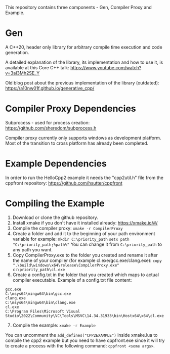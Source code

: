 This repository contains three components - Gen, Compiler Proxy and Example.

# Gen
A C++20, header only library for arbitrary compile time execution and code generation.

A detailed explanation of the library, its implementation and how to use it, is available at this Core C++ talk:
https://www.youtube.com/watch?v=3aI3Mh2SE_Y

Old blog post about the previous implementation of the library (outdated):
https://a10nw01f.github.io/generative_cpp/

# Compiler Proxy Dependencies
Subprocess - used for process creation: https://github.com/sheredom/subprocess.h

Compiler proxy currently only supports windows as development platform. 
Most of the transition to cross platform has already been completed. 

# Example Dependencies
In order to run the HelloCpp2 example it needs the "cpp2util.h" file from the cppfront repository: https://github.com/hsutter/cppfront

# Compiling the Example
1. Download or clone the github repository.
2. Install xmake if you don't have it installed already: https://xmake.io/#/
3. Compile the compiler proxy: `xmake -r CompilerProxy`
4. Create a folder and add it to the beginning of your path environment variable for example:
`mkdir C:\priority_path`
`setx path "C:\priority_path;%path%"`
You can change it from `C:\priority_path` to any path you want.
5. Copy CompilerProxy.exe to the folder you created and rename it after the name of your compiler (for example cl.exe/gcc.exe/clang.exe): `copy ".\build\windows\x64\release\CompilerProxy.exe" c:\priority_path\cl.exe`
6. Create a config.txt in the folder that you created which maps to actual compiler executable.
Example of a config.txt file content:
```
gcc.exe
C:\msys64\mingw64\bin\gcc.exe
clang.exe
C:\msys64\mingw64\bin\clang.exe
cl.exe
C:\Program Files\Microsoft Visual Studio\2022\Community\VC\Tools\MSVC\14.34.31933\bin\Hostx64\x64\cl.exe
```

7. Compile the example: `xmake -r Example`

You can uncomment the `add_defines("CPP2EXAMPLE")` inside xmake.lua to compile the cpp2 example but you need to have cppfront.exe since it will try to create a process with the following command: `cppfront <some args>`.
